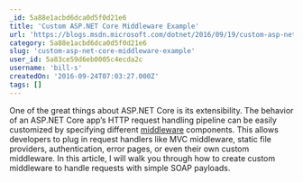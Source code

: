 ```yaml
---
_id: 5a88e1acbd6dca0d5f0d21e6
title: 'Custom ASP.NET Core Middleware Example'
url: 'https://blogs.msdn.microsoft.com/dotnet/2016/09/19/custom-asp-net-core-middleware-example/'
category: 5a88e1acbd6dca0d5f0d21e6
slug: 'custom-asp-net-core-middleware-example'
user_id: 5a83ce59d6eb0005c4ecda2c
username: 'bill-s'
createdOn: '2016-09-24T07:03:27.000Z'
tags: []
---
```


One of the great things about ASP.NET Core is its extensibility. The behavior of an ASP.NET Core app’s HTTP request handling pipeline can be easily customized by specifying different <a href="https://docs.asp.net/en/latest/fundamentals/middleware.html">middleware</a> components. This allows developers to plug in request handlers like MVC middleware, static file providers, authentication, error pages, or even their own custom middleware. In this article, I will walk you through how to create custom middleware to handle requests with simple SOAP payloads.
